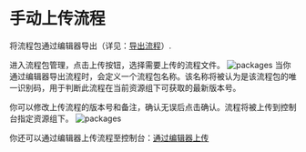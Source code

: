 # 手动上传流程
将流程包通过编辑器导出（详见：[导出流程](../../Studio/Introduction/TheUserInterface.md?_v=v2020.4)）.

进入流程包管理，点击上传按钮，选择需要上传的流程文件。
![packages](https://docimages.blob.core.chinacloudapi.cn/images/Console/packages/手动上传流程包-1.png)
当你通过编辑器导出流程时，会定义一个流程包名称。该名称将被认为是该流程包的唯一识别码，用于判断此流程在当前资源组下可获取的最新版本号。

你可以修改上传流程的版本号和备注，确认无误后点击确认。流程将被上传到控制台指定资源组下。
![packages](https://docimages.blob.core.chinacloudapi.cn/images/Console/packages/手动上传流程包-2.png)

你还可以通过编辑器上传流程至控制台：[通过编辑器上传](../../Studio/process/CreateProject.md?_v=v2020.4)